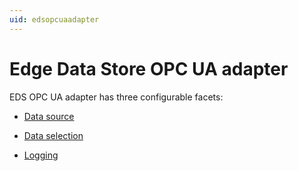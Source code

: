 ```yaml
---
uid: edsopcuaadapter
---
```


# Edge Data Store OPC UA adapter

EDS OPC UA adapter has three configurable facets:

- [Data source](xref:opcUa_DataSource_Schema)

- [Data selection](xref:opcUa_DataSelection_schema)

- [Logging](xref:opcUa_Logging_schema)

